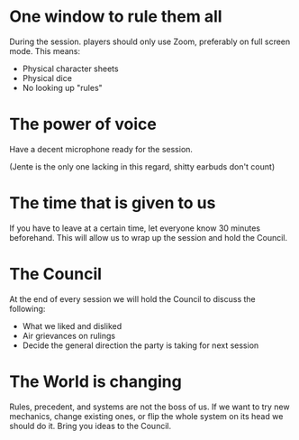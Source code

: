 # One window to rule them all
During the session. players should only use Zoom, preferably on full screen mode. This means:

- Physical character sheets
- Physical dice
- No looking up "rules"
# The power of voice
Have a decent microphone ready for the session. 

(Jente is the only one lacking in this regard, shitty earbuds don't count)
# The time that is given to us
If you have to leave at a certain time, let everyone know 30 minutes beforehand. This will allow us to wrap up the session and hold the Council.
# The Council
At the end of every session we will hold the Council to discuss the following:
- What we liked and disliked
- Air grievances on rulings
- Decide the general direction the party is taking for next session
# The World is changing
Rules, precedent, and systems are not the boss of us. If we want to try new mechanics, change existing ones, or flip the whole system on its head we should do it. Bring you ideas to the Council.